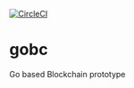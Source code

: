 [![CircleCI](https://circleci.com/gh/heckdevice/gobc.svg?style=svg)](https://circleci.com/gh/heckdevice/gobc)


# gobc
Go based Blockchain prototype
